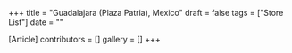+++
title = "Guadalajara (Plaza Patria), Mexico"
draft = false
tags = ["Store List"]
date = ""

[Article]
contributors = []
gallery = []
+++